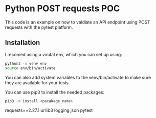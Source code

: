 # Python POST requests POC

This code is an example on how to valdiate an API endpoint using POST requests with the pytest platform.

## Installation
I recomed using a virutal env, which you can set up using:
```bash
python3 -m venv env
source env/bin/activate
```

You can also add system variables to the venv/bin/activate to make sure they are available for your tests.

You can use pip3 to install the needed packages:
```bash
pip3 -m install <pacakage_name> 
```

requests==2.27.1
urllib3
logging
json
pytest

